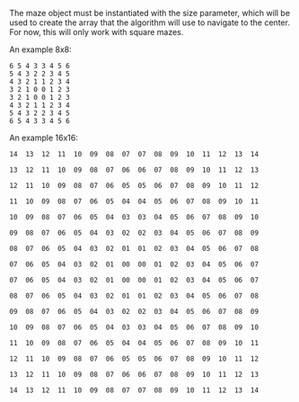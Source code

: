 The maze object must be instantiated with the size parameter, which will be used to
create the array that the algorithm will use to navigate to the center. For now, this
will only work with square mazes.


An example 8x8:
```
6 5 4 3 3 4 5 6
5 4 3 2 2 3 4 5
4 3 2 1 1 2 3 4
3 2 1 0 0 1 2 3
3 2 1 0 0 1 2 3
4 3 2 1 1 2 3 4
5 4 3 2 2 3 4 5
6 5 4 3 3 4 5 6
```

An example 16x16:
```
14  13  12  11  10  09  08  07  07  08  09  10  11  12  13  14

13  12  11  10  09  08  07  06  06  07  08  09  10  11  12  13

12  11  10  09  08  07  06  05  05  06  07  08  09  10  11  12

11  10  09  08  07  06  05  04  04  05  06  07  08  09  10  11

10  09  08  07  06  05  04  03  03  04  05  06  07  08  09  10

09  08  07  06  05  04  03  02  02  03  04  05  06  07  08  09

08  07  06  05  04  03  02  01  01  02  03  04  05  06  07  08

07  06  05  04  03  02  01  00  00  01  02  03  04  05  06  07

07  06  05  04  03  02  01  00  00  01  02  03  04  05  06  07

08  07  06  05  04  03  02  01  01  02  03  04  05  06  07  08

09  08  07  06  05  04  03  02  02  03  04  05  06  07  08  09

10  09  08  07  06  05  04  03  03  04  05  06  07  08  09  10

11  10  09  08  07  06  05  04  04  05  06  07  08  09  10  11

12  11  10  09  08  07  06  05  05  06  07  08  09  10  11  12

13  12  11  10  09  08  07  06  06  07  08  09  10  11  12  13

14  13  12  11  10  09  08  07  07  08  09  10  11  12  13  14
```